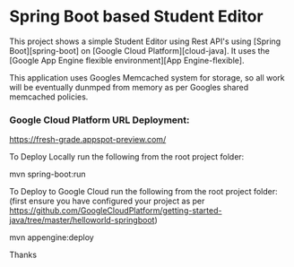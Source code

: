 # Spring Boot based Student Editor

This project shows a simple Student Editor using Rest API's using [Spring Boot][spring-boot] on [Google
Cloud Platform][cloud-java]. It uses the [Google App Engine flexible
environment][App Engine-flexible].

This application uses Googles Memcached system for storage, so all work will be eventually dunmped from memory
as per Googles shared memcached policies.

### Google Cloud Platform URL Deployment:

https://fresh-grade.appspot-preview.com/

To Deploy Locally run the following from the root project folder:

mvn spring-boot:run

To Deploy to Google Cloud run the following from the root project folder:
(first ensure you have configured your project as per https://github.com/GoogleCloudPlatform/getting-started-java/tree/master/helloworld-springboot)

mvn appengine:deploy

Thanks
